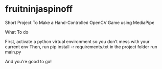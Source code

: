 # fruitninjaspinoff
Short Project To Make a Hand-Controlled OpenCV Game using MediaPipe

What To do

First, activate a python virtual environment so you don't mess with your current env 
Then, run pip install -r requirements.txt in the project folder 
run main.py 

And you're good to go!